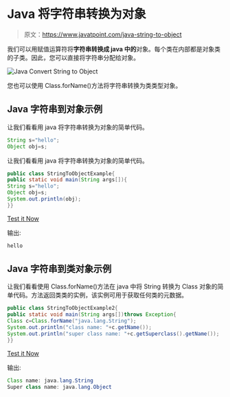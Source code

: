 # Java 将字符串转换为对象

> 原文：<https://www.javatpoint.com/java-string-to-object>

我们可以用赋值运算符将**字符串转换成 java 中的**对象。每个类在内部都是对象类的子类。因此，您可以直接将字符串分配给对象。

![Java Convert String to Object](../img/e32ece01c3e412a7d937df9f3a0cd80b.png)

您也可以使用 Class.forName()方法将字符串转换为类类型对象。

## Java 字符串到对象示例

让我们看看用 java 将字符串转换为对象的简单代码。

```java
String s="hello";
Object obj=s;

```

让我们看看用 java 将字符串转换为对象的简单代码。

```java
public class StringToObjectExample{
public static void main(String args[]){
String s="hello";
Object obj=s;
System.out.println(obj);
}}

```

[Test it Now](https://compiler.javatpoint.com/opr/test.jsp?filename=StringToObjectExample)

输出:

```java
hello

```

## Java 字符串到类对象示例

让我们看看使用 Class.forName()方法在 java 中将 String 转换为 Class 对象的简单代码。方法返回类类的实例，该实例可用于获取任何类的元数据。

```java
public class StringToObjectExample2{
public static void main(String args[])throws Exception{
Class c=Class.forName("java.lang.String");
System.out.println("class name: "+c.getName());
System.out.println("super class name: "+c.getSuperclass().getName());
}}

```

[Test it Now](https://compiler.javatpoint.com/opr/test.jsp?filename=StringToObjectExample2)

输出:

```java
Class name: java.lang.String
Super class name: java.lang.Object

```
